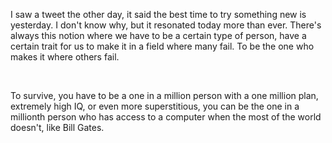 I saw a tweet the other day, it said the best time to try something new is yesterday. I don't know why, but it resonated today more than ever. There's always this notion where we have to be a certain type of person, have a certain trait for us to make it in a field where many fail. To be the one who makes it where others fail.

<br>

To survive, you have to be a one in a million person with a one million plan, extremely high IQ, or even more superstitious, you can be the one in a millionth person who has access to a computer when the most of the world doesn't, like Bill Gates.
